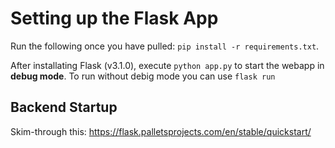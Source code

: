 # Setting up the Flask App

Run the following once you have pulled: `pip install -r requirements.txt`.

After installating Flask (v3.1.0), execute `python app.py` to start the webapp in **debug mode**.
To run without debig mode you can use `flask run`

## Backend Startup

Skim-through this:
https://flask.palletsprojects.com/en/stable/quickstart/
